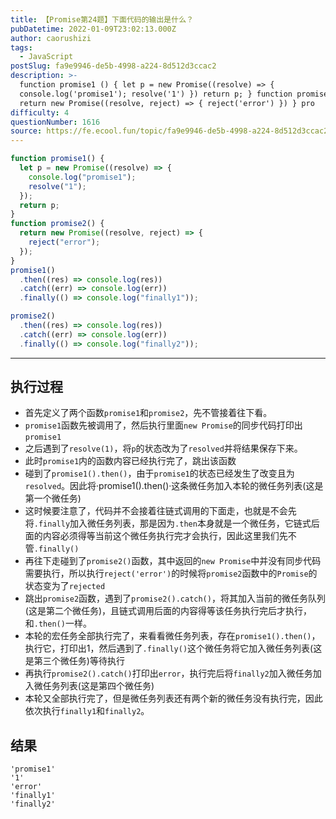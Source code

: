 ```yaml
---
title: 【Promise第24题】下面代码的输出是什么？
pubDatetime: 2022-01-09T23:02:13.000Z
author: caorushizi
tags:
  - JavaScript
postSlug: fa9e9946-de5b-4998-a224-8d512d3ccac2
description: >-
  function promise1 () { let p = new Promise((resolve) => {
  console.log('promise1'); resolve('1') }) return p; } function promise2 () {
  return new Promise((resolve, reject) => { reject('error') }) } pro
difficulty: 4
questionNumber: 1616
source: https://fe.ecool.fun/topic/fa9e9946-de5b-4998-a224-8d512d3ccac2
---
```


```js
function promise1() {
  let p = new Promise((resolve) => {
    console.log("promise1");
    resolve("1");
  });
  return p;
}
function promise2() {
  return new Promise((resolve, reject) => {
    reject("error");
  });
}
promise1()
  .then((res) => console.log(res))
  .catch((err) => console.log(err))
  .finally(() => console.log("finally1"));

promise2()
  .then((res) => console.log(res))
  .catch((err) => console.log(err))
  .finally(() => console.log("finally2"));
```

---

## 执行过程

- 首先定义了两个函数`promise1`和`promise2`，先不管接着往下看。
- `promise1`函数先被调用了，然后执行里面`new Promise`的同步代码打印出`promise1`
- 之后遇到了`resolve(1)`，将`p`的状态改为了`resolved`并将结果保存下来。
- 此时`promise1`内的函数内容已经执行完了，跳出该函数
- 碰到了`promise1().then()`，由于`promise1`的状态已经发生了改变且为`resolved`。因此将·promise1().then()·这条微任务加入本轮的微任务列表(这是第一个微任务)
- 这时候要注意了，代码并不会接着往链式调用的下面走，也就是不会先将`.finally`加入微任务列表，那是因为`.then`本身就是一个微任务，它链式后面的内容必须得等当前这个微任务执行完才会执行，因此这里我们先不管`.finally()`
- 再往下走碰到了`promise2()`函数，其中返回的`new Promise`中并没有同步代码需要执行，所以执行`reject('error')`的时候将`promise2`函数中的`Promise`的状态变为了`rejected`
- 跳出`promise2`函数，遇到了`promise2().catch()`，将其加入当前的微任务队列(这是第二个微任务)，且链式调用后面的内容得等该任务执行完后才执行，和`.then()`一样。
- 本轮的宏任务全部执行完了，来看看微任务列表，存在`promise1().then()`，执行它，打印出1，然后遇到了`.finally()`这个微任务将它加入微任务列表(这是第三个微任务)等待执行
- 再执行`promise2().catch()`打印出`error`，执行完后将`finally2`加入微任务加入微任务列表(这是第四个微任务)
- 本轮又全部执行完了，但是微任务列表还有两个新的微任务没有执行完，因此依次执行`finally1`和`finally2`。

## 结果

```
'promise1'
'1'
'error'
'finally1'
'finally2'
```
